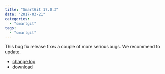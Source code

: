 ```yaml
---
title: "SmartGit 17.0.3"
date: "2017-03-21"
categories: 
  - "smartgit"
tags: 
  - "smartgit"
---
```


This bug fix release fixes a couple of more serious bugs. We recommend to update.

- [change log](http://www.syntevo.com/smartgit/changelog.txt)
- [download](http://www.syntevo.com/smartgit/download)
